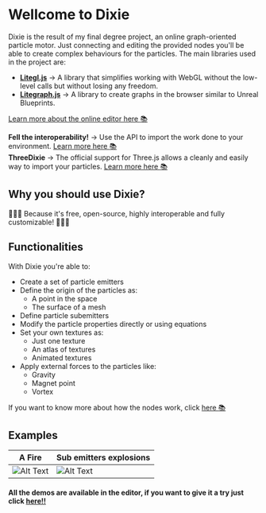 # Wellcome to Dixie

Dixie is the result of my final degree project, an online graph-oriented particle motor. Just connecting and editing the provided nodes you'll be able to create complex behaviours for the particles.  The main libraries used in the project are:
* **[Litegl.js](https://github.com/jagenjo/litegl.js?files=1)**  &rarr; A library that simplifies working with WebGL without the low-level calls but without losing any freedom.
* **[Litegraph.js](https://github.com/jagenjo/litegl.js?files=1)**  &rarr; A library to create graphs in the browser similar to Unreal Blueprints.

[Learn more about the online editor here :books:]()

**Fell the interoperability!** &rarr; Use the API to import the work done to your environment. [Learn more here :books:]()  
**ThreeDixie** &rarr; The official support for Three.js allows a cleanly and easily way to import your particles. [Learn more here :books:]() 

## Why you should use Dixie?

:stars::stars::stars: Because it's free, open-source, highly interoperable and fully customizable!  :stars::stars::stars:

## Functionalities
With Dixie you're able to:
 * Create a set of particle emitters
 * Define the origin of the particles as:
	 * A point in the space
	 * The surface of a mesh
 * Define particle subemitters
 * Modify the particle properties directly or using equations
 * Set your own textures as:
	 * Just one texture
	 * An atlas of textures
	 * Animated textures
 * Apply external forces to the particles like:
	 * Gravity
	 * Magnet point
	 * Vortex

If you want to know more about how the nodes work, click [here :books:]() 

## Examples 
| A Fire | Sub emitters explosions |
|--|--|
| ![Alt Text](https://media.giphy.com/media/vFKqnCdLPNOKc/giphy.gif) | ![Alt Text](https://media.giphy.com/media/vFKqnCdLPNOKc/giphy.gif) |

#### All the demos are available in the editor, if you want to give it a try just click [here!!](https://pagunasa.github.io/tfg-gmj/)
